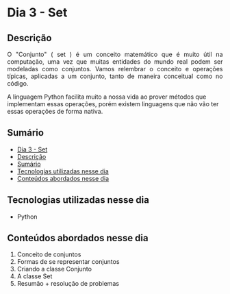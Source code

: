 # Dia 3 - Set

## Descrição
<p align="justify">
O "Conjunto" ( set ) é um conceito matemático que é muito útil na computação, uma vez que muitas entidades do mundo real podem ser modeladas como conjuntos. Vamos relembrar o conceito e operações típicas, aplicadas a um conjunto, tanto de maneira conceitual como no código.

A linguagem Python facilita muito a nossa vida ao prover métodos que implementam essas operações, porém existem linguagens que não vão ter essas operações de forma nativa.
</p>

## Sumário
- [Dia 3 - Set](#dia-3---set)
- [Descrição](#descrição)
- [Sumário](#sumário)
- [Tecnologias utilizadas nesse dia](#tecnologias-utilizadas-nesse-dia)
- [Conteúdos abordados nesse dia](#conteúdos-abordados-nesse-dia)

## Tecnologias utilizadas nesse dia
- Python

## Conteúdos abordados nesse dia
1. Conceito de conjuntos
2. Formas de se representar conjuntos
3. Criando a classe Conjunto
4. A classe Set
5. Resumão + resolução de problemas
